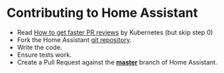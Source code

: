 # Contributing to Home Assistant

 - Read [How to get faster PR reviews](https://github.com/kubernetes/community/blob/master/contributors/guide/pull-requests.md#best-practices-for-faster-reviews) by Kubernetes (but skip step 0)
 - Fork the Home Assistant [git repository](https://github.com/home-assistant/home-assistant-iOS).
 - Write the code.
 - Ensure tests work.
 - Create a Pull Request against the [**master**](https://github.com/home-assistant/home-assistant-iOS/tree/master) branch of Home Assistant.
